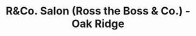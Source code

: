 ---
title: "R&Co. Salon (Ross the Boss & Co.) - Oak Ridge"
url: /oak-ridge/randco-salon-ross-the-boss-and-co-oak-ridge/
shop: hairdresser
---